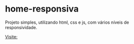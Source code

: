 # home-responsiva
Projeto simples, utilizando html, css e js, com vários níveis de responsividade.

[Visite:](https://pensive-bartik-0e2a28.netlify.app/)